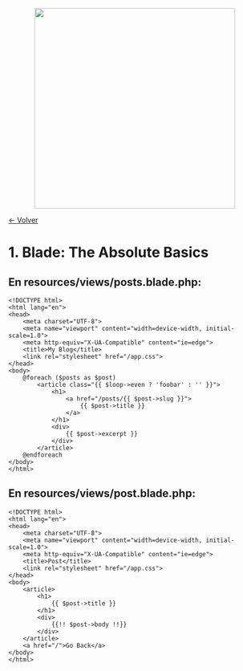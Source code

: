 <p align="center"><a href="https://laravel.com" target="_blank"><img src="https://raw.githubusercontent.com/laravel/art/master/logo-lockup/5%20SVG/2%20CMYK/1%20Full%20Color/laravel-logolockup-cmyk-red.svg" width="400"></a></p>

[<- Volver](../../README.md)

# 1. Blade: The Absolute Basics

## En resources/views/posts.blade.php:

    <!DOCTYPE html>
    <html lang="en">
    <head>
        <meta charset="UTF-8">
        <meta name="viewport" content="width=device-width, initial-scale=1.0">
        <meta http-equiv="X-UA-Compatible" content="ie=edge">
        <title>My Blog</title>
        <link rel="stylesheet" href="/app.css">
    </head>
    <body>
        @foreach ($posts as $post)
            <article class="{{ $loop->even ? 'foobar' : '' }}">
                <h1>
                    <a href="/posts/{{ $post->slug }}">
                        {{ $post->title }}
                    </a>
                </h1>
                <div>
                    {{ $post->excerpt }}
                </div>
            </article>
        @endforeach
    </body>
    </html>

## En resources/views/post.blade.php:

    <!DOCTYPE html>
    <html lang="en">
    <head>
        <meta charset="UTF-8">
        <meta name="viewport" content="width=device-width, initial-scale=1.0">
        <meta http-equiv="X-UA-Compatible" content="ie=edge">
        <title>Post</title>
        <link rel="stylesheet" href="/app.css">
    </head>
    <body>
        <article>
            <h1>
                {{ $post->title }}
            </h1>
            <div>
                {{!! $post->body !!}}
            </div>
        </article>
        <a href="/">Go Back</a>
    </body>
    </html>